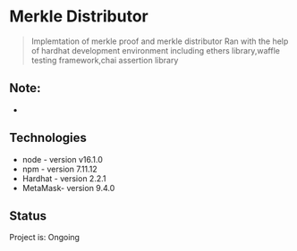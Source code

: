 # Merkle Distributor
>Implemtation of merkle proof and merkle distributor
>Ran with the help of hardhat development environment including ethers library,waffle testing framework,chai assertion library

## Note:
* 


## Technologies
* node    - version v16.1.0
* npm     - version 7.11.12
* Hardhat - version 2.2.1
* MetaMask- version 9.4.0

## Status
Project is: Ongoing

